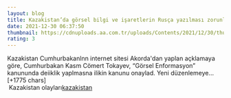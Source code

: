 ```yaml
--- 
layout: blog
title: Kazakistan’da görsel bilgi ve işaretlerin Rusça yazılması zorunluluğu kaldırıldı
date: 2021-12-30 06:37:50
thumbnail: https://cdnuploads.aa.com.tr/uploads/Contents/2021/12/30/thumbs_b_c_0e760896ec6be193642193db143dda60.jpg?v=094431
rating: 3
---
```

Kazakistan Cumhurbakanlnn internet sitesi Akorda'dan yaplan açklamaya göre, Cumhurbakan Kasm Cömert Tokayev, “Görsel Enformasyon” kanununda deiiklik yaplmasna ilikin kanunu onaylad.
Yeni düzenlemeye… [+1775 chars]</br>&nbsp;Kazakistan olayları<a href="https://www.dental-ilan.org/">kazakistan</a>